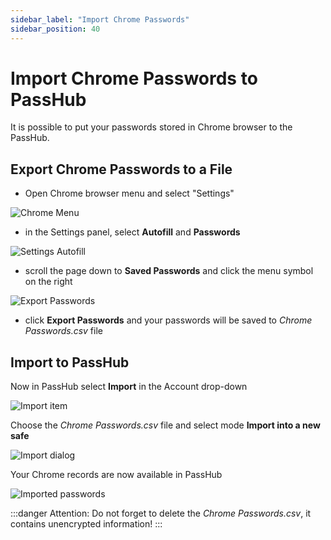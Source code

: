 ```yaml
---
sidebar_label: "Import Chrome Passwords"
sidebar_position: 40
---
```


# Import Chrome Passwords to PassHub

It is possible to put your passwords stored in Chrome browser to the PassHub.

## Export Chrome Passwords to a File

- Open Chrome browser menu and select "Settings"

![Chrome Menu](/img/chrome-export1.png)

- in the Settings panel, select **Autofill** and **Passwords**

![Settings Autofill](/img/chrome-export2.png)

- scroll the page down to **Saved Passwords** and click the menu symbol on the right

![Export Passwords](/img/chrome-export3.png)

- click **Export Passwords** and your passwords will be saved to _Chrome Passwords.csv_ file

## Import to PassHub

Now in PassHub select **Import** in the Account drop-down

![Import item](/img/Import.png)

Choose the _Chrome Passwords.csv_ file and select mode **Import into a new safe**

![Import dialog](/img/chrome-export4.png)

Your Chrome records are now available in PassHub

![Imported passwords](/img/chrome-export5.png)

:::danger Attention:
Do not forget to delete the _Chrome Passwords.csv_, it contains unencrypted information!
:::
